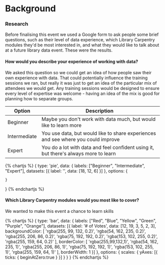 Background
==========


### Research

Before finalising this event we used a Google form to ask people some brief questions, such as their level of data experience, which Library Carpentry modules they'd be most interested in, and what they would like to talk about at a future library data event.  These were the results.

#### How would you describe your experience of working with data?

We asked this question so we could get an idea of how people saw their own experience with data. That could potentially influence the training sessions we ran, but really it was just to get an idea of the particular mix of attendees we would get. Any training sessions would be designed to ensure every level of expertise was welcome - having an idea of the mix is good for planning how to separate groups.

| Option | Description |
| ------ | ----------- |
| Beginner | Maybe you don't work with data much, but would like to learn more |
| Intermediate | You use data, but would like to share experiences and see where you could improve |
| Expert | You do a lot with data and feel confident using it, but there's always more to learn |

{% chartjs %}
{
    type: 'pie',
    data: {
        labels: ["Beginner", "Intermediate", "Expert"],
        datasets: [{
            label: '',
            data: [18, 12, 6]
        }]
    },
    options: {

    }
}
{% endchartjs %}


#### Which Library Carpentry modules would you most like to cover?

We wanted to make this event a chance to learn skills



{% chartjs %}
{
    type: 'bar',
    data: {
        labels: ["Red", "Blue", "Yellow", "Green", "Purple", "Orange"],
        datasets: [{
            label: '# of Votes',
            data: [12, 19, 3, 5, 2, 3],
            backgroundColor: [
                'rgba(255, 99, 132, 0.2)',
                'rgba(54, 162, 235, 0.2)',
                'rgba(255, 206, 86, 0.2)',
                'rgba(75, 192, 192, 0.2)',
                'rgba(153, 102, 255, 0.2)',
                'rgba(255, 159, 64, 0.2)'
            ],
            borderColor: [
                'rgba(255,99,132,1)',
                'rgba(54, 162, 235, 1)',
                'rgba(255, 206, 86, 1)',
                'rgba(75, 192, 192, 1)',
                'rgba(153, 102, 255, 1)',
                'rgba(255, 159, 64, 1)'
            ],
            borderWidth: 1
        }]
    },
    options: {
        scales: {
            yAxes: [{
                ticks: {
                    beginAtZero:true
                }
            }]
        }
    }
}
{% endchartjs %}